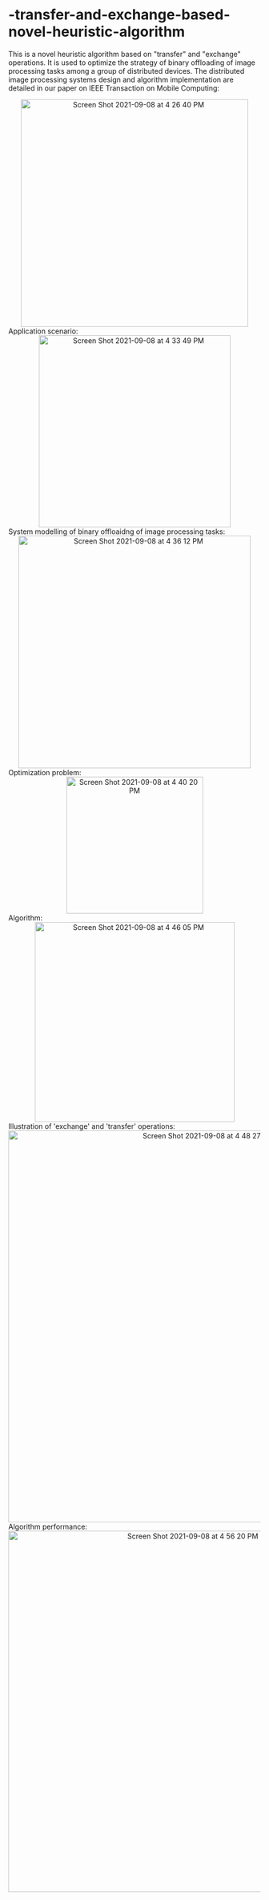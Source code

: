 # -transfer-and-exchange-based-novel-heuristic-algorithm
This is a novel heuristic algorithm based on "transfer" and "exchange" operations. It is used to optimize the strategy of binary offloading of image processing tasks among a group of distributed devices.
The distributed image processing systems design and algorithm implementation are detailed in our paper on IEEE Transaction on Mobile Computing:

<div align=center><img width="454" alt="Screen Shot 2021-09-08 at 4 26 40 PM" src="https://user-images.githubusercontent.com/37515653/132580703-1229099a-b174-4130-b243-490b755c8c8d.png">
  
 <div align=left> Application scenario:
  
<div align=center><img width="383" alt="Screen Shot 2021-09-08 at 4 33 49 PM" src="https://user-images.githubusercontent.com/37515653/132581444-b848022a-19a9-454e-abab-d58501d20afe.png">
 
 <div align=left>System modelling of binary offloaidng of image processing tasks:
 
<div align=center><img width="464" alt="Screen Shot 2021-09-08 at 4 36 12 PM" src="https://user-images.githubusercontent.com/37515653/132581732-d0da751e-d106-4c67-80a0-ec6b78b4a57d.png">

<div align=left>Optimization problem:
 
<div align=center><img width="273" alt="Screen Shot 2021-09-08 at 4 40 20 PM" src="https://user-images.githubusercontent.com/37515653/132582307-159b3df6-adcb-430c-bdb2-b5e7866b0a51.png">

<div align=left>Algorithm:
 
<div align=center><img width="399" alt="Screen Shot 2021-09-08 at 4 46 05 PM" src="https://user-images.githubusercontent.com/37515653/132583158-22bc9eb3-5a2c-4e41-a5e9-32b8da484c90.png">

<div align=left>Illustration of 'exchange' and 'transfer' operations:
 
<div align=center><img width="782" alt="Screen Shot 2021-09-08 at 4 48 27 PM" src="https://user-images.githubusercontent.com/37515653/132583384-c77900d6-9d5c-4673-b7ee-74060058c359.png">

 <div align=left>Algorithm performance:
 
<div align=center><img width="721" alt="Screen Shot 2021-09-08 at 4 56 20 PM" src="https://user-images.githubusercontent.com/37515653/132584361-7348f0e2-cd82-4acb-8744-c303ab47a662.png">

  
  
  
  
